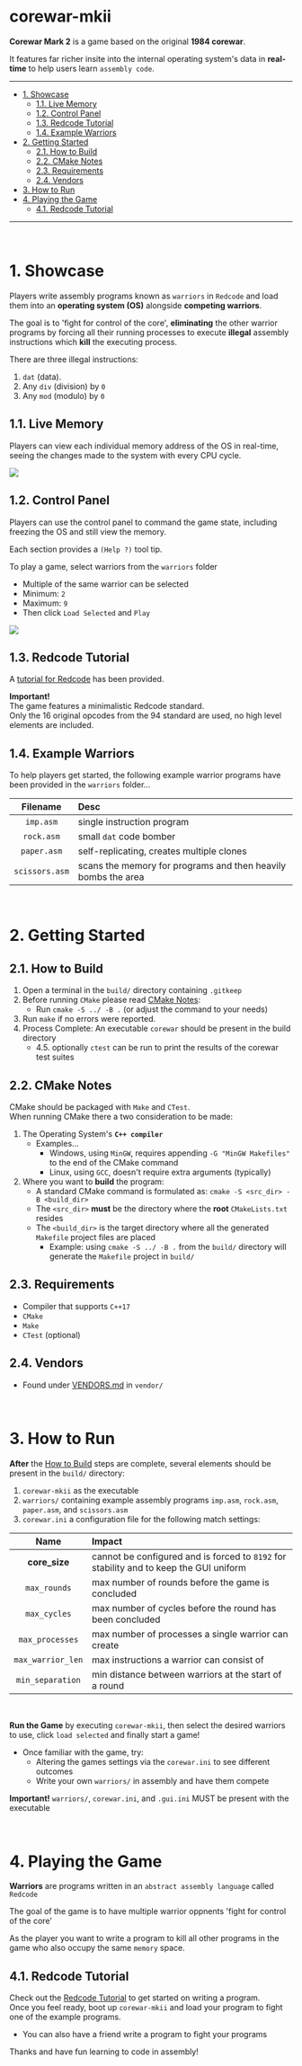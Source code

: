 <H1> corewar-mkii </H1>

**Corewar Mark 2** is a game based on the original **1984 corewar**.  

It features far richer insite into the internal operating system's data in **real-time** to help users learn `assembly code`.  

___
- [1. Showcase](#1-showcase)
  - [1.1. Live Memory](#11-live-memory)
  - [1.2. Control Panel](#12-control-panel)
  - [1.3. Redcode Tutorial](#13-redcode-tutorial)
  - [1.4. Example Warriors](#14-example-warriors)
- [2. Getting Started](#2-getting-started)
  - [2.1. How to Build](#21-how-to-build)
  - [2.2. CMake Notes](#22-cmake-notes)
  - [2.3. Requirements](#23-requirements)
  - [2.4. Vendors](#24-vendors)
- [3. How to Run](#3-how-to-run)
- [4. Playing the Game](#4-playing-the-game)
  - [4.1. Redcode Tutorial](#41-redcode-tutorial)
___

<BR/>

# 1. Showcase
Players write assembly programs known as `warriors` in `Redcode` and load them into an **operating system (OS)** alongside **competing warriors**.  

The goal is to 'fight for control of the core', **eliminating** the other warrior programs by forcing all their running processes to execute **illegal** assembly instructions which **kill** the executing process.  

There are three illegal instructions:
  1. `dat` (data).
  2. Any `div` (division) by `0`
  3. Any `mod` (modulo) by `0`   

## 1.1. Live Memory
Players can view each individual memory address of the OS in real-time, seeing the changes made to the system with every CPU cycle.  

<IMG src="docs/.screenshots/live_memory.png"/>

## 1.2. Control Panel
Players can use the control panel to command the game state, including freezing the OS and still view the memory.  

Each section provides a `(Help ?)` tool tip.  

To play a game, select warriors from the `warriors` folder
   * Multiple of the same warrior can be selected
   * Minimum: `2`
   * Maximum: `9`
 * Then click `Load Selected` and `Play`

<IMG src="docs/.screenshots/control_panel.png"/>

## 1.3. Redcode Tutorial
A [tutorial for Redcode](docs/REDCODE_TUTORIAL.md) has been provided.  

**Important!**  
The game features a minimalistic Redcode standard.  
Only the 16 original opcodes from the 94 standard are used, no high level elements are included.

## 1.4. Example Warriors
To help players get started, the following example warrior programs have been provided in the `warriors` folder...

Filename       | Desc 
:-:            | :--
`imp.asm`      | single instruction program
`rock.asm`     | small `dat` code bomber
`paper.asm`    | self-replicating, creates multiple clones
`scissors.asm` | scans the memory for programs and then heavily bombs the area

<BR/>

# 2. Getting Started

## 2.1. How to Build
1. Open a terminal in the `build/` directory containing `.gitkeep`
2. Before running `CMake` please read [CMake Notes](#22-cmake-notes): 
    * Run `cmake -S ../ -B .` (or adjust the command to your needs)
3. Run `make` if no errors were reported. 
4. Process Complete: An executable `corewar` should be present in the build directory
   * 4.5. optionally `ctest` can be run to print the results of the corewar test suites

## 2.2. CMake Notes
CMake should be packaged with `Make` and `CTest`.  
When running CMake there a two consideration to be made:
1. The Operating System's **`C++ compiler`**
   * Examples...
     - Windows, using `MinGW`, requires appending `-G "MinGW Makefiles"` to the end of the CMake command
     - Linux, using `GCC`, doesn't require extra arguments (typically)
2. Where you want to **build** the program:
   * A standard CMake command is formulated as: `cmake -S <src_dir> -B <build_dir>`
   * The `<src_dir>` **must** be the directory where the **root** `CMakeLists.txt` resides
   * The `<build_dir>` is the target directory where all the generated `Makefile` project files are placed
     - Example: using `cmake -S ../ -B .` from the `build/` directory will generate the `Makefile` project in `build/`

## 2.3. Requirements
 * Compiler that supports `C++17`
 * `CMake`
 * `Make`
 * `CTest` (optional)

## 2.4. Vendors
 * Found under [VENDORS.md](vendor/VENDORS.md) in `vendor/` 

<BR/>

# 3. How to Run  
**After**  the [How to Build](#21-how-to-build) steps are complete, several elements should be present in the `build/` directory:
1. `corewar-mkii` as the executable
2. `warriors/` containing example assembly programs `imp.asm`, `rock.asm`, `paper.asm`, and `scissors.asm`
3. `corewar.ini` a configuration file for the following match settings:
  
 Name             | Impact                                                                              
 :-:              | :--                                                                                 
**core_size**     | cannot be configured and is forced to `8192` for stability and to keep the GUI uniform
`max_rounds`      | max number of rounds before the game is concluded                                   
`max_cycles`      | max number of cycles before the round has been concluded                           
`max_processes`   | max number of processes a single warrior can create                                 
`max_warrior_len` | max instructions a warrior can consist of                                           
`min_separation`  | min distance between warriors at the start of a round                               

<BR/>

**Run the Game** by executing `corewar-mkii`, then select the desired warriors to use, click `load selected` and finally start a game!  
* Once familiar with the game, try:
    * Altering the games settings via the `corewar.ini` to see different outcomes
    * Write your own `warriors/` in assembly and have them compete
    
**Important!** `warriors/`, `corewar.ini`, and `.gui.ini` MUST be present with the executable

<BR/>

# 4. Playing the Game
**Warriors** are programs written in an `abstract assembly language` called `Redcode`  

The goal of the game is to have multiple warrior oppnents 'fight for control of the core'  

As the player you want to write a program to kill all other programs in the game who also occupy the same `memory` space.

## 4.1. Redcode Tutorial
Check out the [Redcode Tutorial](docs/REDCODE_TUTORIAL.md) to get started on writing a program.  
Once you feel ready, boot up `corewar-mkii` and load your program to fight one of the example programs.  
 * You can also have a friend write a program to fight your programs

Thanks and have fun learning to code in assembly!  
